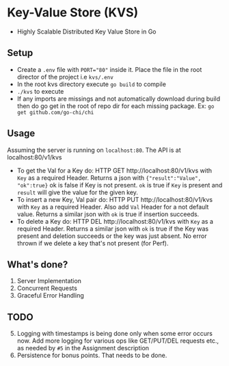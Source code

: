 # Key-Value Store (KVS)
- Highly Scalable Distributed Key Value Store in Go

## Setup
- Create a `.env` file with `PORT="80"` inside it. Place the file in the root director of the project i.e `kvs/.env`
- In the root kvs directory execute `go build` to compile
- `./kvs` to execute
- If any imports are missings and not automatically download during build then do go get in the root of repo dir for each missing package. Ex: `go get github.com/go-chi/chi`

## Usage
Assuming the server is running on `localhost:80`. The API is at localhost:80/v1/kvs
- To get the Val for a Key do: HTTP GET http://localhost:80/v1/kvs with `Key` as a required Header. Returns a json with ```{"result":"Value", "ok":true}``` ok is false if Key is not present. `ok` is true if `Key` is present and `result` will give the value for the given key.
- To insert a new Key, Val pair do: HTTP PUT http://localhost:80/v1/kvs with `Key` as a required Header. Also add `Val` Header for a not default value. Returns a similar json with `ok` is true if insertion succeeds.
- To delete a Key do: HTTP DEL http://localhost:80/v1/kvs with `Key` as a required Header.  Returns a similar json with `ok` is true if the Key was present and deletion succeeds or the key was just absent. No error thrown if we delete a key that's not present (for Perf).

## What's done?
1. Server Implementation
2. Concurrent Requests
4. Graceful Error Handling

## TODO
5. Logging with timestamps is being done only when some error occurs now. Add more logging for various ops like GET/PUT/DEL requests etc., as needed by `#5` in the Assignment description
3. Persistence for bonus points. That needs to be done.